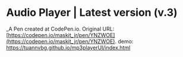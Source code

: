 # Audio Player | Latest version (v.3)
 _A Pen created at CodePen.io. Original URL: [https://codepen.io/maskit_jr/pen/YNZWOE](https://codepen.io/maskit_jr/pen/YNZWOE).
demo: 
 https://tuannvbg.github.io/mp3playerUI/index.html
